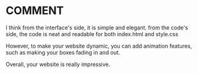 # COMMENT 

I think from the interface's side, it is simple and elegant.
from the code's side, the code is neat and readable for both index.html and style.css

However, to make your website dynamic, you can add animation features, such as making your boxes fading in and out.

Overall, your website is really impressive.
